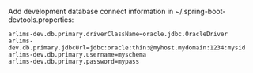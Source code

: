 Add development database connect information in ~/.spring-boot-devtools.properties:
```
arlims-dev.db.primary.driverClassName=oracle.jdbc.OracleDriver
arlims-dev.db.primary.jdbcUrl=jdbc:oracle:thin:@myhost.mydomain:1234:mysid
arlims-dev.db.primary.username=myschema
arlims-dev.db.primary.password=mypass
```
